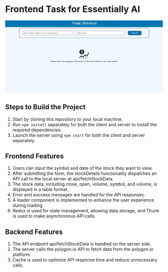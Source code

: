 # Frontend Task for Essentially AI

![Alt text](image.png)

## Steps to Build the Project
1. Start by cloning this repository to your local machine.
2. Run `npm install` separately for both the client and server to install the required dependencies.
3. Launch the server using `npm start` for both the client and server separately.

## Frontend Features
1. Users can input the symbol and date of the stock they want to view.
2. After submitting the form, the stockDetails functionality dispatches an API call to the local server at api/fetchStockData.
3. The stock data, including close, open, volume, symbol, and volume, is displayed in a table format.
4. Error and success messages are handled for the API responses.
5. A loader component is implemented to enhance the user experience during loading.
6. Redux is used for state management, allowing data storage, and Thunk is used to make asynchronous API calls.

## Backend Features
1. The API endpoint api/fetchStockData is handled on the server side.
2. The server calls the polygon.io API to fetch data from the polygon.io platform.
3. Cache is used to optimize API response time and reduce unnecessary calls.

